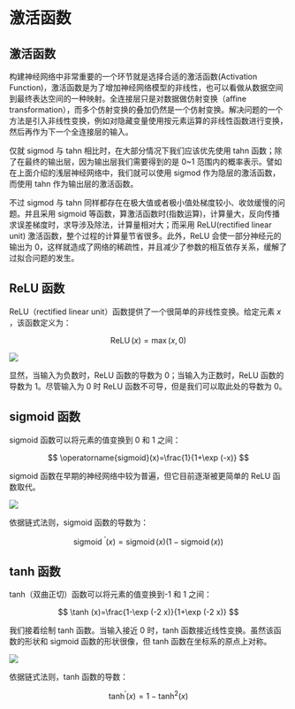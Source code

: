 # 激活函数

## 激活函数

构建神经网络中非常重要的一个环节就是选择合适的激活函数\(Activation Function\)，激活函数是为了增加神经网络模型的非线性，也可以看做从数据空间到最终表达空间的一种映射。全连接层只是对数据做仿射变换（affine transformation），而多个仿射变换的叠加仍然是一个仿射变换。解决问题的一个方法是引入非线性变换，例如对隐藏变量使用按元素运算的非线性函数进行变换，然后再作为下一个全连接层的输入。

仅就 sigmod 与 tahn 相比时，在大部分情况下我们应该优先使用 tahn 函数；除了在最终的输出层，因为输出层我们需要得到的是 0~1 范围内的概率表示。譬如在上面介绍的浅层神经网络中，我们就可以使用 sigmod 作为隐层的激活函数，而使用 tahn 作为输出层的激活函数。

不过 sigmod 与 tahn 同样都存在在极大值或者极小值处梯度较小、收敛缓慢的问题。并且采用 sigmoid 等函数，算激活函数时\(指数运算\)，计算量大，反向传播求误差梯度时，求导涉及除法，计算量相对大；而采用 ReLU\(rectified linear unit\) 激活函数，整个过程的计算量节省很多。此外，ReLU 会使一部分神经元的输出为 0，这样就造成了网络的稀疏性，并且减少了参数的相互依存关系，缓解了过拟合问题的发生。

## ReLU 函数

ReLU（rectified linear unit）函数提供了一个很简单的非线性变换。给定元素 $x$ ，该函数定义为：

$$
\operatorname{ReLU}(x)=\max (x, 0)
$$

![](https://i.postimg.cc/Pfzk1wK6/image.png)

显然，当输入为负数时，ReLU 函数的导数为 0；当输入为正数时，ReLU 函数的导数为 1。尽管输入为 0 时 ReLU 函数不可导，但是我们可以取此处的导数为 0。

## sigmoid 函数

sigmoid 函数可以将元素的值变换到 0 和 1 之间：

$$
\operatorname{sigmoid}(x)=\frac{1}{1+\exp (-x)}
$$

sigmoid 函数在早期的神经网络中较为普遍，但它目前逐渐被更简单的 ReLU 函数取代。

![](https://i.postimg.cc/k4nYPfRz/image.png)

依据链式法则，sigmoid 函数的导数为：

$$
\text { sigmoid }^{\prime}(x)=\operatorname{sigmoid}(x)(1-\operatorname{sigmoid}(x))
$$

## tanh 函数

tanh（双曲正切）函数可以将元素的值变换到-1 和 1 之间：

$$
\tanh (x)=\frac{1-\exp (-2 x)}{1+\exp (-2 x)}
$$

我们接着绘制 tanh 函数。当输入接近 0 时，tanh 函数接近线性变换。虽然该函数的形状和 sigmoid 函数的形状很像，但 tanh 函数在坐标系的原点上对称。

![](https://i.postimg.cc/15LW39Np/image.png)

依据链式法则，tanh 函数的导数：

$$
\tanh ^{\prime}(x)=1-\tanh ^{2}(x)
$$

